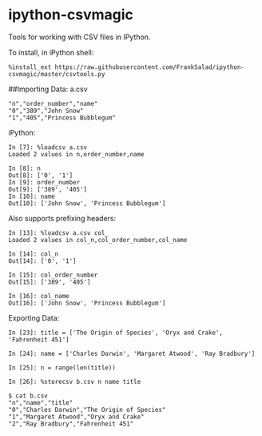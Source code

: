ipython-csvmagic
================

Tools for working with CSV files in IPython.

To install, in iPython shell:
```
%install_ext https://raw.githubusercontent.com/FrankSalad/ipython-csvmagic/master/csvtools.py
```

##Importing Data:
a.csv
```
"n","order_number","name"
"0","389","John Snow"
"1","405","Princess Bubblegum"
```

iPython:
```
In [7]: %loadcsv a.csv
Loaded 2 values in n,order_number,name

In [8]: n
Out[8]: ['0', '1']
In [9]: order_number
Out[9]: ['389', '405']
In [10]: name
Out[10]: ['John Snow', 'Princess Bubblegum']
```

Also supports prefixing headers:
```
In [13]: %loadcsv a.csv col_
Loaded 2 values in col_n,col_order_number,col_name

In [14]: col_n
Out[14]: ['0', '1']

In [15]: col_order_number
Out[15]: ['389', '405']

In [16]: col_name
Out[16]: ['John Snow', 'Princess Bubblegum']
```

Exporting Data:
```
In [23]: title = ['The Origin of Species', 'Oryx and Crake', 'Fahrenheit 451']

In [24]: name = ['Charles Darwin', 'Margaret Atwood', 'Ray Bradbury']

In [25]: n = range(len(title))

In [26]: %storecsv b.csv n name title
```

```
$ cat b.csv 
"n","name","title"
"0","Charles Darwin","The Origin of Species"
"1","Margaret Atwood","Oryx and Crake"
"2","Ray Bradbury","Fahrenheit 451"
```
